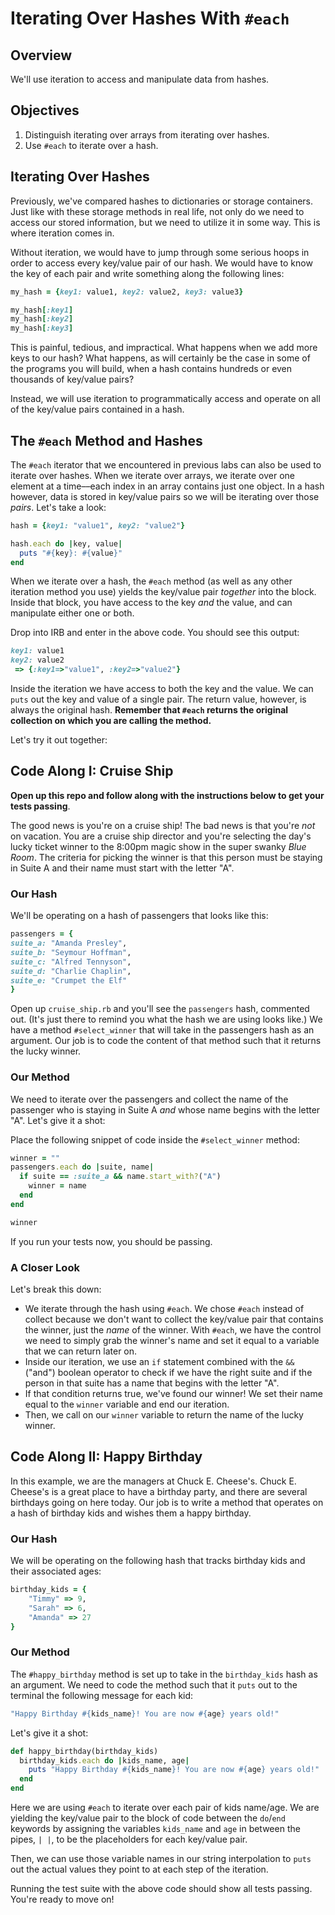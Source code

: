 # Iterating Over Hashes With `#each`
## Overview

We'll use iteration to access and manipulate data from hashes.

## Objectives

1. Distinguish iterating over arrays from iterating over hashes.
1. Use `#each` to iterate over a hash.

## Iterating Over Hashes

Previously, we've compared hashes to dictionaries or storage containers. Just like with these storage methods in real life, not only do we need to access our stored information, but we need to utilize it in some way. This is where iteration comes in.

Without iteration, we would have to jump through some serious hoops in order to access every key/value pair of our hash. We would have to know the key of each pair and write something along the following lines:

```ruby
my_hash = {key1: value1, key2: value2, key3: value3}

my_hash[:key1]
my_hash[:key2]
my_hash[:key3]
```

This is painful, tedious, and impractical. What happens when we add more keys to our hash? What happens, as will certainly be the case in some of the programs you will build, when a hash contains hundreds or even thousands of key/value pairs?

Instead, we will use iteration to programmatically access and operate on all of the key/value pairs contained in a hash.

## The `#each` Method and Hashes

The `#each` iterator that we encountered in previous labs can also be used to iterate over hashes. When we iterate over arrays, we iterate over one element at a time––each index in an array contains just one object. In a hash however, data is stored in key/value pairs so we will be iterating over those *pairs*. Let's take a look:

```ruby
hash = {key1: "value1", key2: "value2"}

hash.each do |key, value|
  puts "#{key}: #{value}"
end
```

When we iterate over a hash, the `#each` method (as well as any other iteration method you use) yields the key/value pair *together* into the block. Inside that block, you have access to the key *and* the value, and can manipulate either one or both.

Drop into IRB and enter in the above code. You should see this output:

```ruby
key1: value1
key2: value2
 => {:key1=>"value1", :key2=>"value2"}
```

Inside the iteration we have access to both the key and the value. We can `puts` out the key and value of a single pair. The return value, however, is always the original hash. **Remember that `#each` returns the original collection on which you are calling the method.**

Let's try it out together:

## Code Along I: Cruise Ship

**Open up this repo and follow along with the instructions below to get your tests passing**.

The good news is you're on a cruise ship! The bad news is that you're *not* on vacation. You are a cruise ship director and you're selecting the day's lucky ticket winner to the 8:00pm magic show in the super swanky *Blue Room*. The criteria for picking the winner is that this person must be staying in Suite A and their name must start with the letter "A".

### Our Hash

We'll be operating on a hash of passengers that looks like this:

```ruby
passengers = {
suite_a: "Amanda Presley",
suite_b: "Seymour Hoffman",
suite_c: "Alfred Tennyson",
suite_d: "Charlie Chaplin",
suite_e: "Crumpet the Elf"
}
```

Open up `cruise_ship.rb` and you'll see the `passengers` hash, commented out. (It's just there to remind you what the hash we are using looks like.) We have a method `#select_winner` that will take in the passengers hash as an argument. Our job is to code the content of that method such that it returns the lucky winner.

### Our Method

We need to iterate over the passengers and collect the name of the passenger who is staying in Suite A *and* whose name begins with the letter "A". Let's give it a shot:

Place the following snippet of code inside the `#select_winner` method:

```ruby
winner = ""
passengers.each do |suite, name|
  if suite == :suite_a && name.start_with?("A")
    winner = name
  end
end

winner  
```

If you run your tests now, you should be passing.

### A Closer Look

Let's break this down:

* We iterate through the hash using `#each`. We chose `#each` instead of collect because we don't want to collect the key/value pair that contains the winner, just the *name* of the winner. With `#each`, we have the control we need to simply grab the winner's name and set it equal to a variable that we can return later on.
* Inside our iteration, we use an `if` statement combined with the `&&` ("and") boolean operator to check if we have the right suite and if the person in that suite has a name that begins with the letter "A".
* If that condition returns true, we've found our winner! We set their name equal to the `winner` variable and end our iteration.
* Then, we call on our `winner` variable to return the name of the lucky winner.

## Code Along II: Happy Birthday

In this example, we are the managers at Chuck E. Cheese's. Chuck E. Cheese's is a great place to have a birthday party, and there are several birthdays going on here today. Our job is to write a method that operates on a hash of birthday kids and wishes them a happy birthday.

### Our Hash

We will be operating on the following hash that tracks birthday kids and their associated ages:

```ruby
birthday_kids = {
	"Timmy" => 9,
	"Sarah" => 6,
	"Amanda" => 27
}
```

### Our Method

The `#happy_birthday` method is set up to take in the `birthday_kids` hash as an argument. We need to code the method such that it `puts` out to the terminal the following message for each kid:

```ruby
"Happy Birthday #{kids_name}! You are now #{age} years old!"
```

Let's give it a shot:

```ruby
def happy_birthday(birthday_kids)
  birthday_kids.each do |kids_name, age|
    puts "Happy Birthday #{kids_name}! You are now #{age} years old!"
  end
end
```

Here we are using `#each` to iterate over each pair of kids name/age. We are yielding the key/value pair to the block of code between the `do`/`end` keywords by assigning the variables `kids_name` and `age` in between the pipes, `| |`, to be the placeholders for each key/value pair.

Then, we can use those variable names in our string interpolation to `puts` out the actual values they point to at each step of the iteration.

Running the test suite with the above code should show all tests passing. You're ready to move on!